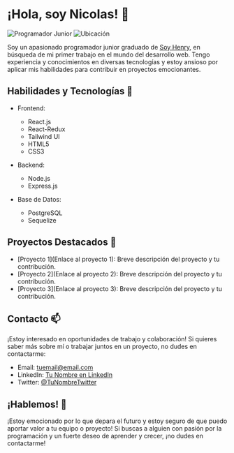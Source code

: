 # ¡Hola, soy Nicolas! 👋

![Programador Junior](https://img.shields.io/badge/Programador-Junior-brightgreen)
![Ubicación](https://img.shields.io/badge/Ubicación-DondeEstoy-blue)

Soy un apasionado programador junior graduado de [Soy Henry](https://www.soyhenry.com/), en búsqueda de mi primer trabajo en el mundo del desarrollo web. Tengo experiencia y conocimientos en diversas tecnologías y estoy ansioso por aplicar mis habilidades para contribuir en proyectos emocionantes.

## Habilidades y Tecnologías 🔧

- Frontend: 
  - React.js
  - React-Redux
  - Tailwind UI
  - HTML5
  - CSS3

- Backend:
  - Node.js
  - Express.js

- Base de Datos:
  - PostgreSQL
  - Sequelize

## Proyectos Destacados 🚀

- [Proyecto 1](Enlace al proyecto 1): Breve descripción del proyecto y tu contribución.
- [Proyecto 2](Enlace al proyecto 2): Breve descripción del proyecto y tu contribución.
- [Proyecto 3](Enlace al proyecto 3): Breve descripción del proyecto y tu contribución.

## Contacto 📫

¡Estoy interesado en oportunidades de trabajo y colaboración! Si quieres saber más sobre mí o trabajar juntos en un proyecto, no dudes en contactarme:

- Email: [tuemail@email.com](mailto:tuemail@email.com)
- LinkedIn: [Tu Nombre en LinkedIn](https://www.linkedin.com/in/tunombrelinkedin)
- Twitter: [@TuNombreTwitter](https://twitter.com/TuNombreTwitter)

## ¡Hablemos! 💬

¡Estoy emocionado por lo que depara el futuro y estoy seguro de que puedo aportar valor a tu equipo o proyecto! Si buscas a alguien con pasión por la programación y un fuerte deseo de aprender y crecer, ¡no dudes en contactarme!

